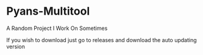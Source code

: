 # Pyans-Multitool
A Random Project I Work On Sometimes

If you wish to download just go to releases and download the auto updating version
